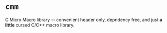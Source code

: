# `cmm`

C Micro Macro library -- convenient header only, depndency free, and just **a little** cursed C/C++ macro library.
